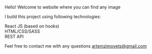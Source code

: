 Hello! Welcome to website where you can find any image

I build this project using following technologies:

React JS (based on hooks)<br/>
HTML/CSS/SASS<br/>
REST API<br/>

Feel free to contact me with any questions artemzimovets@gmail.com

